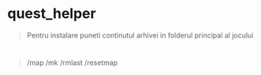 # quest_helper
> Pentru instalare puneti continutul arhivei in folderul principal al jocului
#
> /map
> /mk
> /rmlast
> /resetmap
